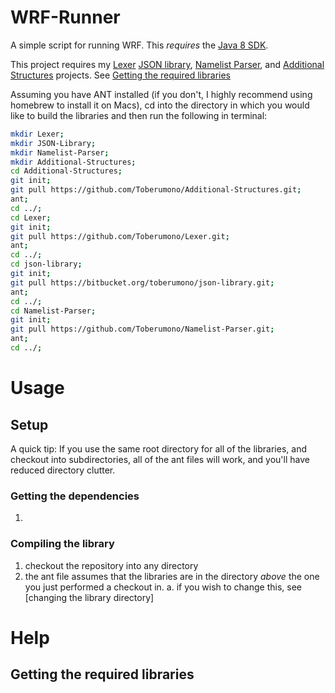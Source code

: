 # WRF-Runner
A simple script for running WRF.  This *requires* the [Java 8 SDK](http://www.oracle.com/technetwork/java/javase/downloads/index.html).

This project requires my [Lexer](https://github.com/Toberumono/Lexer) [JSON library](https://bitbucket.org/toberumono/json-library), [Namelist Parser](https://github.com/Toberumono/Namelist-Parser), and [Additional Structures](https://github.com/Toberumono/Additional-Structures) projects.  See [Getting the required libraries](#gtrl)

Assuming you have ANT installed (if you don't, I highly recommend using homebrew to install it on Macs),
cd into the directory in which you would like to build the libraries and then run the following in terminal:
```bash
mkdir Lexer;
mkdir JSON-Library;
mkdir Namelist-Parser;
mkdir Additional-Structures;
cd Additional-Structures;
git init;
git pull https://github.com/Toberumono/Additional-Structures.git;
ant;
cd ../;
cd Lexer;
git init;
git pull https://github.com/Toberumono/Lexer.git;
ant;
cd ../;
cd json-library;
git init;
git pull https://bitbucket.org/toberumono/json-library.git;
ant;
cd ../;
cd Namelist-Parser;
git init;
git pull https://github.com/Toberumono/Namelist-Parser.git;
ant;
cd ../;
```

# Usage
## Setup
A quick tip: If you use the same root directory for all of the libraries, and checkout into subdirectories, all of the ant files will work, and you'll have reduced directory clutter.
### Getting the dependencies
1. 

### Compiling the library
1. checkout the repository into any directory
2. the ant file assumes that the libraries are in the directory *above* the one you just performed a checkout in.
	a. if you wish to change this, see [changing the library directory]



# Help
## <a name="gtrl"></a>Getting the required libraries